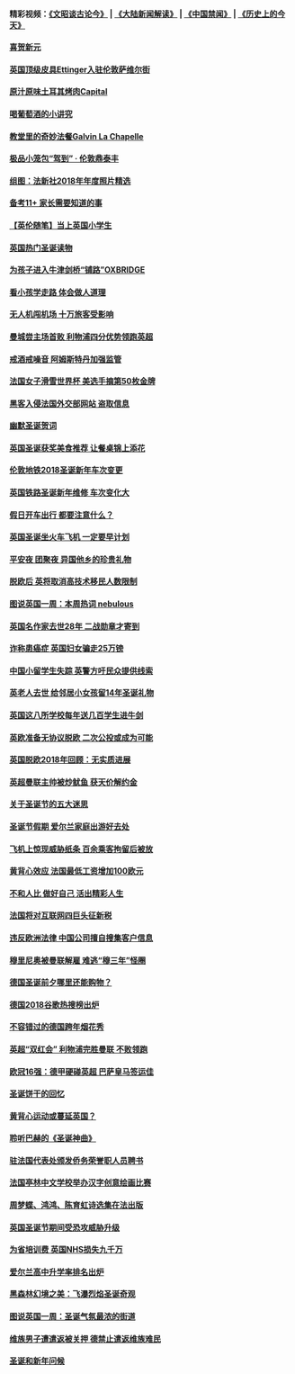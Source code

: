 #### 精彩视频：[《文昭谈古论今》](https://github.com/gfw-breaker/wenzhao/blob/master/README.md?t=01010931) | [《大陆新闻解读》](https://github.com/gfw-breaker/ntdtv-comedy/blob/master/README.md?t=01010931) | [《中国禁闻》](https://github.com/gfw-breaker/ntdtv-news/blob/master/README.md?t=01010931) | [《历史上的今天》](https://github.com/gfw-breaker/today-in-history/blob/master/README.md?t=01010931) 

#### [喜贺新元](../pages/nsc974/n10936605.md?t=01010931) 

#### [英国顶级皮具Ettinger入驻伦敦萨维尔街](../pages/nsc974/n10936595.md?t=01010931) 

#### [原汁原味土耳其烤肉Capital](../pages/nsc974/n10936573.md?t=01010931) 

#### [喝葡萄酒的小讲究](../pages/nsc974/n10936535.md?t=01010931) 

#### [教堂里的奇妙法餐Galvin La Chapelle](../pages/nsc974/n10935913.md?t=01010931) 

#### [极品小笼包“驾到” · 伦敦鼎泰丰](../pages/nsc974/n10935791.md?t=01010931) 

#### [组图：法新社2018年年度照片精选](../pages/nsc974/n10935213.md?t=01010931) 

#### [备考11+ 家长需要知道的事](../pages/nsc974/n10934312.md?t=01010931) 

#### [【英伦随笔】当上英国小学生](../pages/nsc974/n10934305.md?t=01010931) 

#### [英国热门圣诞读物](../pages/nsc974/n10934285.md?t=01010931) 

#### [为孩子进入牛津剑桥“铺路”OXBRIDGE](../pages/nsc974/n10934233.md?t=01010931) 

#### [看小孩学走路 体会做人道理](../pages/nsc974/n10934169.md?t=01010931) 

#### [无人机闯机场  十万旅客受影响](../pages/nsc974/n10934028.md?t=01010931) 

#### [曼城尝主场首败 利物浦四分优势领跑英超](../pages/nsc974/n10932818.md?t=01010931) 

#### [戒酒戒噪音 阿姆斯特丹加强监管](../pages/nsc974/n10928070.md?t=01010931) 

#### [法国女子滑雪世界杯 美选手摘第50枚金牌](../pages/nsc974/n10927351.md?t=01010931) 

#### [黑客入侵法国外交部网站 盗取信息](../pages/nsc974/n10927269.md?t=01010931) 

#### [幽默圣诞贺词](../pages/nsc974/n10926672.md?t=01010931) 

#### [英国圣诞获奖美食推荐 让餐桌锦上添花](../pages/nsc974/n10926641.md?t=01010931) 

#### [伦敦地铁2018圣诞新年车次变更](../pages/nsc974/n10926629.md?t=01010931) 

#### [英国铁路圣诞新年维修 车次变化大](../pages/nsc974/n10926618.md?t=01010931) 

#### [假日开车出行 都要注意什么？](../pages/nsc974/n10926610.md?t=01010931) 

#### [英国圣诞坐火车飞机 一定要早计划](../pages/nsc974/n10926599.md?t=01010931) 

#### [平安夜 团聚夜 异国他乡的珍贵礼物](../pages/nsc974/n10925634.md?t=01010931) 

#### [脱欧后 英将取消高技术移民人数限制](../pages/nsc974/n10924981.md?t=01010931) 

#### [图说英国一周：本周热词 nebulous](../pages/nsc974/n10925020.md?t=01010931) 

#### [英国名作家去世28年 二战勋章才寄到](../pages/nsc974/n10925014.md?t=01010931) 

#### [诈称患癌症 英国妇女骗走25万镑](../pages/nsc974/n10925008.md?t=01010931) 

#### [中国小留学生失踪  英警方吁民众提供线索](../pages/nsc974/n10925001.md?t=01010931) 

#### [英老人去世 给邻居小女孩留14年圣诞礼物](../pages/nsc974/n10924997.md?t=01010931) 

#### [英国这八所学校每年送几百学生进牛剑](../pages/nsc974/n10924990.md?t=01010931) 

#### [英欧准备无协议脱欧 二次公投或成为可能](../pages/nsc974/n10923373.md?t=01010931) 

#### [英国脱欧2018年回顾：无实质进展](../pages/nsc974/n10923355.md?t=01010931) 

#### [英超曼联主帅被炒鱿鱼 获天价解约金](../pages/nsc974/n10922656.md?t=01010931) 

#### [关于圣诞节的五大迷思](../pages/nsc974/n10919864.md?t=01010931) 

#### [圣诞节假期 爱尔兰家庭出游好去处](../pages/nsc974/n10919966.md?t=01010931) 

#### [飞机上惊现威胁纸条 百余乘客拘留后被放](../pages/nsc974/n10920081.md?t=01010931) 

#### [黄背心效应 法国最低工资增加100欧元](../pages/nsc974/n10919737.md?t=01010931) 

#### [不和人比 做好自己 活出精彩人生](../pages/nsc974/n10920053.md?t=01010931) 

#### [法国将对互联网四巨头征新税](../pages/nsc974/n10919837.md?t=01010931) 

#### [违反欧洲法律 中国公司擅自搜集客户信息](../pages/nsc974/n10918199.md?t=01010931) 

#### [穆里尼奥被曼联解雇 难逃“穆三年”怪圈](../pages/nsc974/n10919101.md?t=01010931) 

#### [德国圣诞前夕哪里还能购物？](../pages/nsc974/n10918186.md?t=01010931) 

#### [德国2018谷歌热搜榜出炉](../pages/nsc974/n10918077.md?t=01010931) 

#### [不容错过的德国跨年烟花秀](../pages/nsc974/n10917989.md?t=01010931) 

#### [英超“双红会” 利物浦完胜曼联 不败领跑](../pages/nsc974/n10917557.md?t=01010931) 

#### [欧冠16强：德甲硬碰英超 巴萨皇马签运佳](../pages/nsc974/n10917207.md?t=01010931) 

#### [圣诞饼干的回忆](../pages/nsc974/n10916160.md?t=01010931) 

#### [黄背心运动或蔓延英国？](../pages/nsc974/n10915769.md?t=01010931) 

#### [聆听巴赫的《圣诞神曲》](../pages/nsc974/n10910868.md?t=01010931) 

#### [驻法国代表处颁发侨务荣誉职人员聘书](../pages/nsc974/n10912829.md?t=01010931) 

#### [法国亭林中文学校举办汉字创意绘画比赛](../pages/nsc974/n10912809.md?t=01010931) 

#### [周梦蝶、鸿鸿、陈育虹诗选集在法出版](../pages/nsc974/n10912778.md?t=01010931) 

#### [英国圣诞节期间受恐攻威胁升级](../pages/nsc974/n10911486.md?t=01010931) 

#### [为省培训费  英国NHS损失九千万](../pages/nsc974/n10911478.md?t=01010931) 

#### [爱尔兰高中升学率排名出炉](../pages/nsc974/n10910761.md?t=01010931) 

#### [黑森林幻境之美：飞瀑烈焰圣诞奇观](../pages/nsc974/n10909442.md?t=01010931) 

#### [图说英国一周：圣诞气氛最浓的街道](../pages/nsc974/n10909173.md?t=01010931) 

#### [维族男子遭遣返被关押 德禁止遣返维族难民](../pages/nsc974/n10908943.md?t=01010931) 

#### [圣诞和新年问候](../pages/nsc974/n10909160.md?t=01010931) 


